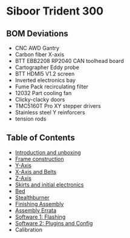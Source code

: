 # Siboor Trident 300

## BOM Deviations

* CNC AWD Gantry
* Carbon fiber X-axis 
* BTT EBB2208 RP2040 CAN toolhead board
* Cartographer Eddy probe
* BTT HDMI5 V1.2 screen
* Inverted electronics bay
* Fume Pack recirculating filter
* 12032 Part cooling fan
* Clicky-clacky doors
* TMC5160T Pro XY stepper drivers
* Stainless steel Y reinforcers
* tension rods


## Table of Contents

* [Introduction and unboxing](intro.md)
* [Frame construction](frame.md)
* [Y-Axis](y-axis.md)
* [X-Axis and Belts](x-axis.md)
* [Z-Axis](z-axis.md)
* [Skirts and initial electronics](skirts.md)
* [Bed](bed.md)
* [Stealthburner](stealthburner.md)
* [Finishing Assembly](finishing-assembly.md)
* [Assembly Errata](assembly-errata.md)
* [Software 1: Flashing](base-install.md)
* [Software 2: Plugins and Config](klipper.md)
* Calibration